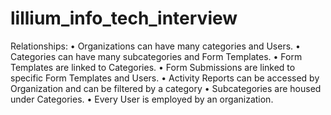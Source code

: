 # lillium_info_tech_interview

Relationships:
•	Organizations can have many categories and Users.
•	Categories can have many subcategories and Form Templates.
•	Form Templates are linked to Categories.
•	Form Submissions are linked to specific Form Templates and Users.
•	Activity Reports can be accessed by Organization and can be filtered by a category
•	Subcategories are housed under Categories.
•	Every User is employed by an organization. 
